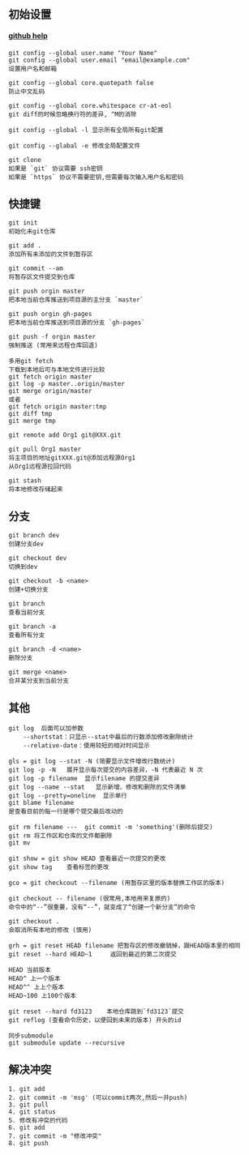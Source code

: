 ## 初始设置

#### [github help](https://help.github.com/)

    git config --global user.name "Your Name"
    git config --global user.email "email@example.com"
    设置用户名和邮箱

    git config --global core.quotepath false
    防止中文乱码

    git config --global core.whitespace cr-at-eol
    git diff的时候忽略换行符的差异, ^M的消除

    git config --global -l 显示所有全局所有git配置

    git config --glabal -e 修改全局配置文件

    git clone
    如果是 `git` 协议需要 ssh密钥
    如果是 `https` 协议不需要密钥,但需要每次输入用户名和密码

##  快捷键

    git init  
    初始化未git仓库

    git add .
    添加所有未添加的文件到暂存区

    git commit --am
    将暂存区文件提交到仓库

    git push orgin master
    把本地当前仓库推送到项目源的主分支 `master`

    git push orgin gh-pages
    把本地当前仓库推送到项目源的分支 `gh-pages`

    git push -f orgin master
    强制推送 (常用来远程仓库回退)

    多用git fetch
	下载到本地后可与本地文件进行比较
    git fetch origin master
    git log -p master..origin/master
    git merge origin/master
	或者
	git fetch origin master:tmp
    git diff tmp
    git merge tmp

    git remote add Org1 git@XXX.git

    git pull Org1 master
    将主项目的地址gitXXX.git@添加远程源Org1
    从Org1远程源拉回代码

    git stash
    将本地修改存储起来

## 分支

    git branch dev
    创建分支dev

    git checkout dev
    切换到dev

    git checkout -b <name>
    创建+切换分支

    git branch
    查看当前分支

    git branch -a
    查看所有分支

    git branch -d <name>
    删除分支

    git merge <name>
    合并某分支到当前分支

## 其他

    git log  后面可以加参数
        --shortstat：只显示--stat中最后的行数添加修改删除统计
        --relative-date：使用较短的相对时间显示

    gls = git log --stat -N (简要显示文件增改行数统计)
    git log -p -N   展开显示每次提交的内容差异，-N 代表最近 N 次
    git log -p filename  显示filename 的提交差异
    git log --name --stat   显示新增、修改和删除的文件清单
    git log --pretty=oneline  显示单行
    git blame filename
    是查看目前的每一行是哪个提交最后改动的

    git rm filename ---  git commit -m 'something'(删除后提交)
    git rm 将工作区和仓库的文件都删除
    git mv

    git show = git show HEAD 查看最近一次提交的更改
    git show tag    查看标签的更改

    gco = git checkcout --filename (用暂存区里的版本替换工作区的版本)

    git checkout -- filename (很常用,本地用来复原的)
    命令中的“--”很重要，没有“--”，就变成了“创建一个新分支”的命令

    git checkout .
    会取消所有本地的修改 (慎用)

    grh = git reset HEAD filename 把暂存区的修改撤销掉，跟HEAD版本里的相同
    git reset --hard HEAD~1     返回到最近的第二次提交

    HEAD 当前版本
    HEAD^ 上一个版本
    HEAD^^ 上上个版本
    HEAD~100 上100个版本

    git reset --hard fd3123    本地仓库跳到`fd3123`提交
    git reflog (查看命令历史，以便回到未来的版本) 开头的id

    同步submodule
    git submodule update --recursive

## 解决冲突

    1. git add
    2. git commit -m 'msg' (可以commit两次,然后一并push)
    3. git pull
    4. git status
    5. 修改有冲突的代码
    6. git add
    7. git commit -m "修改冲突"
    8. git push
